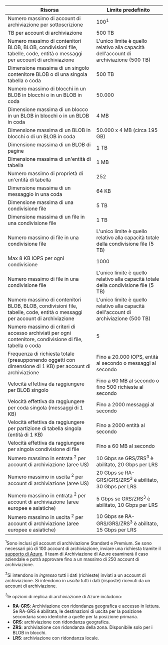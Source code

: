 Risorsa|Limite predefinito
---|---
Numero massimo di account di archiviazione per sottoscrizione|100<sup>1</sup>
TB per account di archiviazione|500 TB
Numero massimo di contenitori BLOB, BLOB, condivisioni file, tabelle, code, entità o messaggi per account di archiviazione|L'unico limite è quello relativo alla capacità dell'account di archiviazione (500 TB)
Dimensione massima di un singolo contenitore BLOB o di una singola tabella o coda|500 TB
Numero massimo di blocchi in un BLOB in blocchi o in un BLOB in coda|50\.000
Dimensione massima di un blocco in un BLOB in blocchi o in un BLOB in coda|4 MB
Dimensione massima di un BLOB in blocchi o di un BLOB in coda|50\.000 x 4 MB (circa 195 GB) 
Dimensione massima di un BLOB di pagine |1 TB
Dimensione massima di un'entità di tabella|1 MB
Numero massimo di proprietà di un'entità di tabella|252
Dimensione massima di un messaggio in una coda|64 KB
Dimensione massima di una condivisione file|5 TB
Dimensione massima di un file in una condivisione file|1 TB
Numero massimo di file in una condivisione file|L'unico limite è quello relativo alla capacità totale della condivisione file (5 TB)
Max 8 KB IOPS per ogni condivisione|1000
Numero massimo di file in una condivisione file|L'unico limite è quello relativo alla capacità totale della condivisione file (5 TB)
Numero massimo di contenitori BLOB, BLOB, condivisioni file, tabelle, code, entità o messaggi per account di archiviazione|L'unico limite è quello relativo alla capacità dell'account di archiviazione (500 TB)
Numero massimo di criteri di accesso archiviati per ogni contenitore, condivisione di file, tabella o coda|5
Frequenza di richiesta totale (presupponendo oggetti con dimensione di 1 KB) per account di archiviazione|Fino a 20.000 IOPS, entità al secondo o messaggi al secondo
Velocità effettiva da raggiungere per BLOB singolo|Fino a 60 MB al secondo o fino 500 richieste al secondo
Velocità effettiva da raggiungere per coda singola (messaggi di 1 KB)|Fino a 2000 messaggi al secondo
Velocità effettiva da raggiungere per partizione di tabella singola (entità di 1 KB)|Fino a 2000 entità al secondo
Velocità effettiva da raggiungere per singola condivisione di file|Fino a 60 MB al secondo
Numero massimo in entrata <sup>2</sup> per account di archiviazione (aree US)|10 Gbps se GRS/ZRS<sup>3</sup> è abilitato, 20 Gbps per LRS
Numero massimo in uscita <sup>2</sup> per account di archiviazione (aree US)|20 Gbps se RA-GRS/GRS/ZRS<sup>3</sup> è abilitato, 30 Gbps per LRS
Numero massimo in entrata <sup>2</sup> per account di archiviazione (aree europee e asiatiche)|5 Gbps se GRS/ZRS<sup>3</sup> è abilitato, 10 Gbps per LRS
Numero massimo in uscita <sup>2</sup> per account di archiviazione (aree europee e asiatiche)|10 Gbps se RA-GRS/GRS/ZRS<sup>3</sup> è abilitato, 15 Gbps per LRS

<sup>1</sup>Sono inclusi gli account di archiviazione Standard e Premium. Se sono necessari più di 100 account di archiviazione, inviare una richiesta tramite il [supporto di Azure](https://azure.microsoft.com/support/faq/). Il team di Archiviazione di Azure esaminerà il caso aziendale e potrà approvare fino a un massimo di 250 account di archiviazione.

<sup>2</sup>Si intendono in *ingresso* tutti i dati (richieste) inviati a un account di archiviazione. Si intendono in *uscita* tutti i dati (risposte) ricevuti da un account di archiviazione.

<sup>3</sup>le opzioni di replica di archiviazione di Azure includono:

- **RA-GRS**: Archiviazione con ridondanza geografica e accesso in lettura. Se RA-GRS è abilitata, le destinazioni di uscita per la posizione secondaria sono identiche a quelle per la posizione primaria.
- **GRS**: archiviazione con ridondanza geografica. 
- **ZRS**: archiviazione con ridondanza della zona. Disponibile solo per i BLOB in blocchi. 
- **LRS**: archiviazione con ridondanza locale. 

<!---HONumber=AcomDC_0427_2016-->